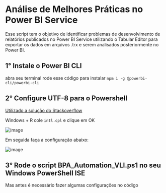 # Análise de Melhores Práticas no Power BI Service

Esse script tem o objetivo de identificar problemas de desenvolvimento de relatórios publicados no Power BI Service utilizando o Tabular Editor para exportar os dados em arquivos .trx e serem analisados posteriormente no Power BI.

## 1° Instale o Power BI CLI
abra seu terminal rode esse código para instalar
`npm i -g @powerbi-cli/powerbi-cli`

## 2° Configure UTF-8 para o Powershell
[Utilizado a solução do Stackoverflow](https://stackoverflow.com/questions/57131654/using-utf-8-encoding-chcp-65001-in-command-prompt-windows-powershell-window/57134096#57134096)


Windows + R cole `intl.cpl` e clique em OK

![image](https://github.com/rafaelxkr/Power-BI/assets/31570331/843877dd-0d62-4434-9498-a071a2ed7360)

Em seguida faça a configuração abaixo:

![image](https://github.com/rafaelxkr/Power-BI/assets/31570331/52ab8509-ef5f-4766-94d9-989a0a4d044b)

## 3° Rode o script BPA_Automation_VLI.ps1 no seu Windows PowerShell ISE

Mas antes é necessário fazer algumas configurações no código




